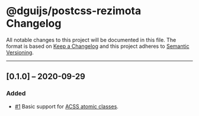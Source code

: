 # @dguijs/postcss-rezimota Changelog

All notable changes to this project will be documented in this file.
The format is based on [Keep a Changelog](http://keepachangelog.com/)
and this project adheres to [Semantic Versioning](http://semver.org/).

---

## [0.1.0] – 2020-09-29
### Added
* [#1] Basic support for [ACSS atomic classes](https://acss.io/reference.html).

[#1]: https://github.com/dGUIJS/postcss-rezimota/issues/1
